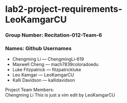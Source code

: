 # lab2-project-requirements-LeoKamgarCU

### Group Number: Recitation-012-Team-6

### Names: Github Usernames
<ul>
<li>Chengming Li — ChengmingLi-619</li>
<li>Maxwell Cheng — mach7839coloradoedu</li>
<li>Luke Fitzpatrick — fitzpatrickluke</li>
<li>Leo Kamgar — LeoKamgarCU</li>
<li>Kalli Davidson — kallidavidson</li>
</ul>

Project Team Members:
<br>
Chengming Li
This is just a vim edit by LeoKamgarCU

